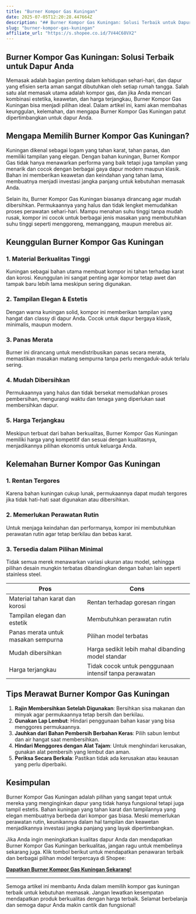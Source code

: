 ```yaml
---
title: "Burner Kompor Gas Kuningan"
date: 2025-07-05T12:20:28.447664Z
description: "## Burner Kompor Gas Kuningan: Solusi Terbaik untuk Dapur Anda..."
slug: "burner-kompor-gas-kuningan"
affiliate_url: "https://s.shopee.co.id/7V44C68VX2"
---
```

## Burner Kompor Gas Kuningan: Solusi Terbaik untuk Dapur Anda

Memasak adalah bagian penting dalam kehidupan sehari-hari, dan dapur yang efisien serta aman sangat dibutuhkan oleh setiap rumah tangga. Salah satu alat memasak utama adalah kompor gas, dan jika Anda mencari kombinasi estetika, keawetan, dan harga terjangkau, Burner Kompor Gas Kuningan bisa menjadi pilihan ideal. Dalam artikel ini, kami akan membahas keunggulan, kelemahan, dan mengapa Burner Kompor Gas Kuningan patut dipertimbangkan untuk dapur Anda.

## Mengapa Memilih Burner Kompor Gas Kuningan?

Kuningan dikenal sebagai logam yang tahan karat, tahan panas, dan memiliki tampilan yang elegan. Dengan bahan kuningan, Burner Kompor Gas tidak hanya menawarkan performa yang baik tetapi juga tampilan yang menarik dan cocok dengan berbagai gaya dapur modern maupun klasik. Bahan ini memberikan keawetan dan keindahan yang tahan lama, membuatnya menjadi investasi jangka panjang untuk kebutuhan memasak Anda.

Selain itu, Burner Kompor Gas Kuningan biasanya dirancang agar mudah dibersihkan. Permukaannya yang halus dan tidak lengket memudahkan proses perawatan sehari-hari. Mampu menahan suhu tinggi tanpa mudah rusak, kompor ini cocok untuk berbagai jenis masakan yang membutuhkan suhu tinggi seperti menggoreng, memanggang, maupun merebus air.

## Keunggulan Burner Kompor Gas Kuningan

### 1. Material Berkualitas Tinggi
Kuningan sebagai bahan utama membuat kompor ini tahan terhadap karat dan korosi. Keunggulan ini sangat penting agar kompor tetap awet dan tampak baru lebih lama meskipun sering digunakan.

### 2. Tampilan Elegan & Estetis
Dengan warna kuningan solid, kompor ini memberikan tampilan yang hangat dan classy di dapur Anda. Cocok untuk dapur bergaya klasik, minimalis, maupun modern.

### 3. Panas Merata
Burner ini dirancang untuk mendistribusikan panas secara merata, memastikan masakan matang sempurna tanpa perlu mengaduk-aduk terlalu sering.

### 4. Mudah Dibersihkan
Permukaannya yang halus dan tidak bersekat memudahkan proses pembersihan, mengurangi waktu dan tenaga yang diperlukan saat membersihkan dapur.

### 5. Harga Terjangkau
Meskipun terbuat dari bahan berkualitas, Burner Kompor Gas Kuningan memiliki harga yang kompetitif dan sesuai dengan kualitasnya, menjadikannya pilihan ekonomis untuk keluarga Anda.

## Kelemahan Burner Kompor Gas Kuningan

### 1. Rentan Tergores
Karena bahan kuningan cukup lunak, permukaannya dapat mudah tergores jika tidak hati-hati saat digunakan atau dibersihkan.

### 2. Memerlukan Perawatan Rutin
Untuk menjaga keindahan dan performanya, kompor ini membutuhkan perawatan rutin agar tetap berkilau dan bebas karat.

### 3. Tersedia dalam Pilihan Minimal
Tidak semua merek menawarkan variasi ukuran atau model, sehingga pilihan desain mungkin terbatas dibandingkan dengan bahan lain seperti stainless steel.

| Pros | Cons |
|---|---|
| Material tahan karat dan korosi | Rentan terhadap goresan ringan |
| Tampilan elegan dan estetik | Membutuhkan perawatan rutin |
| Panas merata untuk masakan sempurna | Pilihan model terbatas |
| Mudah dibersihkan | Harga sedikit lebih mahal dibanding model standar |
| Harga terjangkau | Tidak cocok untuk penggunaan intensif tanpa perawatan |

## Tips Merawat Burner Kompor Gas Kuningan

1. **Rajin Membersihkan Setelah Digunakan**: Bersihkan sisa makanan dan minyak agar permukaannya tetap bersih dan berkilau.
2. **Gunakan Lap Lembut**: Hindari penggunaan bahan kasar yang bisa menggores permukaannya.
3. **Jauhkan dari Bahan Pembersih Berbahan Keras**: Pilih sabun lembut dan air hangat saat membersihkan.
4. **Hindari Menggores dengan Alat Tajam**: Untuk menghindari kerusakan, gunakan alat pembersih yang lembut dan aman.
5. **Periksa Secara Berkala**: Pastikan tidak ada kerusakan atau keausan yang perlu diperbaiki.

## Kesimpulan

Burner Kompor Gas Kuningan adalah pilihan yang sangat tepat untuk mereka yang menginginkan dapur yang tidak hanya fungsional tetapi juga tampil estetis. Bahan kuningan yang tahan karat dan tampilannya yang elegan membuatnya berbeda dari kompor gas biasa. Meski memerlukan perawatan rutin, keunikannya dalam hal tampilan dan keawetan menjadikannya investasi jangka panjang yang layak dipertimbangkan.

Jika Anda ingin meningkatkan kualitas dapur Anda dan mendapatkan Burner Kompor Gas Kuningan berkualitas, jangan ragu untuk membelinya sekarang juga. Klik tombol berikut untuk mendapatkan penawaran terbaik dan berbagai pilihan model terpercaya di Shopee:

[**Dapatkan Burner Kompor Gas Kuningan Sekarang!**](https://s.shopee.co.id/7V44C68VX2)

---

Semoga artikel ini membantu Anda dalam memilih kompor gas kuningan terbaik untuk kebutuhan memasak. Jangan lewatkan kesempatan mendapatkan produk berkualitas dengan harga terbaik. Selamat berbelanja dan semoga dapur Anda makin cantik dan fungsional!